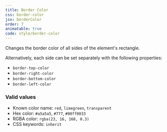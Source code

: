 ```yaml
---
title: Border Color
css: border-color
jsx: borderColor
order: 7
animatable: true
code: style/border-color
---
```


Changes the border color of all sides of the element's rectangle.

Alternatively, each side can be set separately with the following properties:

- `border-top-color`
- `border-right-color`
- `border-bottom-color`
- `border-left-color`

### Valid values

- Known color name: `red`, `limegreen`, `transparent`
- Hex color: `#a5a5a5`, `#777`, `#00ff0033`
- RGBA color: `rgba(23, 16, 168, 0.3)`
- CSS keywords: `inherit`
